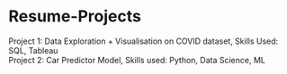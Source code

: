 # Resume-Projects

Project 1: Data Exploration + Visualisation on COVID dataset, Skills Used: SQL, Tableau
</br>
Project 2: Car Predictor Model, Skills used: Python, Data Science, ML
